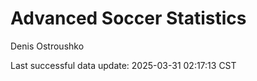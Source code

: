 # Advanced Soccer Statistics
Denis Ostroushko

<!-- gfm -->

Last successful data update: 2025-03-31 02:17:13 CST

